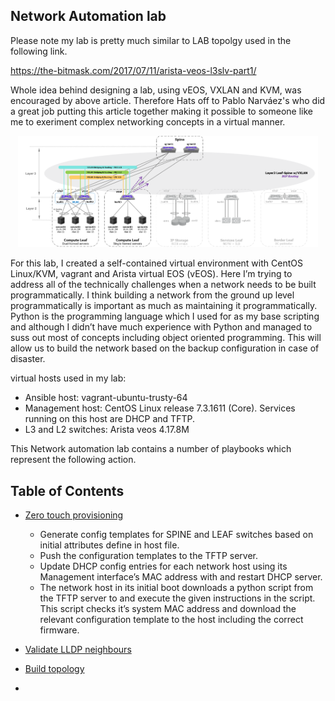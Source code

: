 ## Network Automation lab

Please note my lab is pretty much similar to LAB topolgy used in the following link.

https://the-bitmask.com/2017/07/11/arista-veos-l3slv-part1/

Whole idea behind designing a lab, using vEOS, VXLAN and KVM, was encouraged by above article. Therefore Hats off to 
Pablo Narváez's  who did a great job putting this article together making it possible to someone like me to exeriment
complex networking concepts in a virtual manner.


<p align="center">
    <img src="vxlan-fabric-netwokdiagram.png" width="480"\>
</p>

For this lab, I created a self-contained virtual environment with CentOS Linux/KVM, vagrant and Arista virtual EOS (vEOS). 
Here I’m trying to address all of the technically challenges when a network needs to be built programmatically. I think building 
a network from the ground up level programmatically is important as much as maintaining it programmatically. Python is the 
programming language which I used for as my base scripting and although I didn’t have much experience with Python and managed to 
suss out most of concepts including object oriented programming. This will allow us to build the network based on the backup 
configuration in case of disaster.  

virtual hosts used in my lab:
- Ansible host: vagrant-ubuntu-trusty-64
- Management host: CentOS Linux release 7.3.1611 (Core). 
  Services running on this host are DHCP and TFTP.
- L3 and L2 switches: Arista veos 4.17.8M   

This Network automation lab contains a number of playbooks which represent the following action.

## Table of Contents
* [Zero touch provisioning](*ZTP)
 
  + Generate config templates for SPINE and LEAF switches based on initial attributes define in host file.
  + Push the configuration templates to the TFTP server.
  + Update DHCP config entries for each network host using its Management interface’s MAC address with and restart DHCP server.
  + The network host in its initial boot downloads a python script from the TFTP server to and execute the given instructions in the script. 
    This script checks it’s system MAC address and download the relevant configuration template to the host including the correct firmware. 
	
* [Validate LLDP neighbours](*validation)

* [Build topology](*topology)

- 

